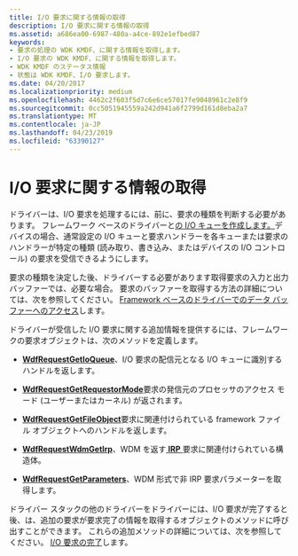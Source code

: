 ```yaml
---
title: I/O 要求に関する情報の取得
description: I/O 要求に関する情報の取得
ms.assetid: a686ea00-6987-480a-a4ce-892e1efbed87
keywords:
- 要求の処理の WDK KMDF、に関する情報を取得します。
- I/O 要求の WDK KMDF、に関する情報を取得します。
- WDK KMDF のステータス情報
- 状態は WDK KMDF、I/O 要求します。
ms.date: 04/20/2017
ms.localizationpriority: medium
ms.openlocfilehash: 4462c2f603f5d7c6e6ce57017fe9048961c2e8f9
ms.sourcegitcommit: 0cc5051945559a242d941a6f2799d161d8eba2a7
ms.translationtype: MT
ms.contentlocale: ja-JP
ms.lasthandoff: 04/23/2019
ms.locfileid: "63390127"
---
```

# <a name="obtaining-information-about-an-io-request"></a>I/O 要求に関する情報の取得


ドライバーは、I/O 要求を処理するには、前に、要求の種類を判断する必要があります。 フレームワーク ベースのドライバーと[の I/O キューを作成します。](creating-i-o-queues.md)デバイスの場合、通常設定の I/O キューと要求ハンドラーを各キューまたは要求のハンドラーが特定の種類 (読み取り、書き込み、またはデバイスの I/O コントロール) の要求を受信できるようにします。

要求の種類を決定した後、ドライバーする必要があります取得要求の入力と出力バッファーでは、必要な場合。 要求のバッファーを取得する方法の詳細については、次を参照してください。 [Framework ベースのドライバーでのデータ バッファーへのアクセス](https://msdn.microsoft.com/library/windows/hardware/ff540701)します。

ドライバーが受信した I/O 要求に関する追加情報を提供するには、フレームワークの要求オブジェクトは、次のメソッドを定義します。

-   [**WdfRequestGetIoQueue**](https://msdn.microsoft.com/library/windows/hardware/ff549968)、I/O 要求の配信元となる I/O キューに識別するハンドルを返します。

-   [**WdfRequestGetRequestorMode**](https://msdn.microsoft.com/library/windows/hardware/ff549971)要求の発信元のプロセッサのアクセス モード (ユーザーまたはカーネル) が返されます。

-   [**WdfRequestGetFileObject**](https://msdn.microsoft.com/library/windows/hardware/ff549963)要求に関連付けられている framework ファイル オブジェクトへのハンドルを返します。

-   [**WdfRequestWdmGetIrp**](https://msdn.microsoft.com/library/windows/hardware/ff550037)、WDM を返す[ **IRP** ](https://msdn.microsoft.com/library/windows/hardware/ff550694)要求に関連付けられている構造体。

-   [**WdfRequestGetParameters**](https://msdn.microsoft.com/library/windows/hardware/ff549969)、WDM 形式で非 IRP 要求パラメーターを取得します。

ドライバー スタックの他のドライバーをドライバーには、I/O 要求が完了すると後、は、追加の要求が要求完了の情報を取得するオブジェクトのメソッドに呼び出すことができます。 これらの追加メソッドの詳細については、次を参照してください。 [I/O 要求の完了](completing-i-o-requests.md)します。

 

 






